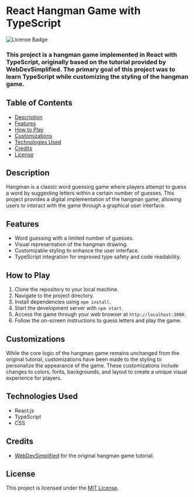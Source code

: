 # React Hangman Game with TypeScript
![License Badge](https://img.shields.io/badge/license-MIT-brightgreen)

### This project is a hangman game implemented in React with TypeScript, originally based on the tutorial provided by WebDevSimplified. The primary goal of this project was to learn TypeScript while customizing the styling of the hangman game.

## Table of Contents

- [Description](#description)
- [Features](#features)
- [How to Play](#how-to-play)
- [Customizations](#customizations)
- [Technologies Used](#technologies-used)
- [Credits](#credits)
- [License](#license)

## Description

Hangman is a classic word guessing game where players attempt to guess a word by suggesting letters within a certain number of guesses. This project provides a digital implementation of the hangman game, allowing users to interact with the game through a graphical user interface.

## Features

- Word guessing with a limited number of guesses.
- Visual representation of the hangman drawing.
- Customizable styling to enhance the user interface.
- TypeScript integration for improved type safety and code readability.

## How to Play

1. Clone the repository to your local machine.
2. Navigate to the project directory.
3. Install dependencies using `npm install`.
4. Start the development server with `npm start`.
5. Access the game through your web browser at `http://localhost:3000`.
6. Follow the on-screen instructions to guess letters and play the game.

## Customizations

While the core logic of the hangman game remains unchanged from the original tutorial, customizations have been made to the styling to personalize the appearance of the game. These customizations include changes to colors, fonts, backgrounds, and layout to create a unique visual experience for players.

## Technologies Used

- React.js
- TypeScript
- CSS

## Credits

- [WebDevSimplified](https://github.com/WebDevSimplified) for the original hangman game tutorial.

## License

This project is licensed under the [MIT License](LICENSE).
